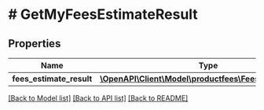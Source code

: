 # # GetMyFeesEstimateResult

## Properties

Name | Type | Description | Notes
------------ | ------------- | ------------- | -------------
**fees_estimate_result** | [**\OpenAPI\Client\Model\productfees\FeesEstimateResult**](FeesEstimateResult.md) |  | [optional]

[[Back to Model list]](../../README.md#models) [[Back to API list]](../../README.md#endpoints) [[Back to README]](../../README.md)
